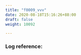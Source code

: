 ```yaml
---
title: "f0009_vvv"
date: 2020-08-18T15:16:26+88:00
draft: false
weight: 10092

---
```


### Log reference: <no value>

```
